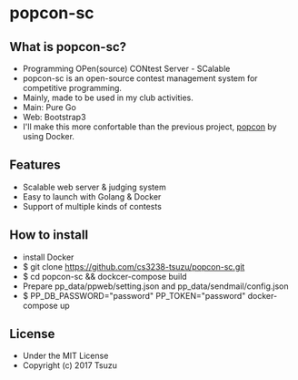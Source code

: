 # popcon-sc

## What is popcon-sc?
- Programming OPen(source) CONtest Server - SCalable
- popcon-sc is an open-source contest management system for competitive programming.
- Mainly, made to be used in my club activities.
- Main: Pure Go
- Web: Bootstrap3
- I'll make this more confortable than the previous project, [popcon](https://github.com/cs3238-tsuzu/popcon) by using Docker.

## Features
- Scalable web server & judging system
- Easy to launch with Golang & Docker
- Support of multiple kinds of contests

## How to install
- install Docker
- $ git clone https://github.com/cs3238-tsuzu/popcon-sc.git
- $ cd popcon-sc && dockcer-compose build
- Prepare pp_data/ppweb/setting.json and pp_data/sendmail/config.json
- $ PP_DB_PASSWORD="password" PP_TOKEN="password" docker-compose up

## License
- Under the MIT License
- Copyright (c) 2017 Tsuzu
